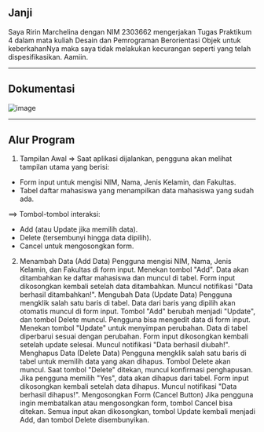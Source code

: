 Janji
---
Saya Ririn Marchelina dengan NIM 2303662 mengerjakan Tugas Praktikum 4 dalam mata kuliah Desain dan Pemrograman Berorientasi Objek untuk keberkahanNya maka saya tidak melakukan kecurangan seperti yang telah dispesifikasikan. Aamiin.

---
Dokumentasi
---
![image](https://github.com/user-attachments/assets/1d420077-5fc0-46bd-aaf2-6a2b21485bd5)

---
Alur Program
---
1. Tampilan Awal
=> Saat aplikasi dijalankan, pengguna akan melihat tampilan utama yang berisi:
- Form input untuk mengisi NIM, Nama, Jenis Kelamin, dan Fakultas.
- Tabel daftar mahasiswa yang menampilkan data mahasiswa yang sudah ada.

==> Tombol-tombol interaksi:
- Add (atau Update jika memilih data).
- Delete (tersembunyi hingga data dipilih).
- Cancel untuk mengosongkan form.

2. Menambah Data (Add Data)
Pengguna mengisi NIM, Nama, Jenis Kelamin, dan Fakultas di form input.
Menekan tombol "Add".
Data akan ditambahkan ke daftar mahasiswa dan muncul di tabel.
Form input dikosongkan kembali setelah data ditambahkan.
Muncul notifikasi "Data berhasil ditambahkan!".
Mengubah Data (Update Data)
Pengguna mengklik salah satu baris di tabel.
Data dari baris yang dipilih akan otomatis muncul di form input.
Tombol "Add" berubah menjadi "Update", dan tombol Delete muncul.
Pengguna bisa mengedit data di form input.
Menekan tombol "Update" untuk menyimpan perubahan.
Data di tabel diperbarui sesuai dengan perubahan.
Form input dikosongkan kembali setelah update selesai.
Muncul notifikasi "Data berhasil diubah!".
Menghapus Data (Delete Data)
Pengguna mengklik salah satu baris di tabel untuk memilih data yang akan dihapus.
Tombol Delete akan muncul.
Saat tombol "Delete" ditekan, muncul konfirmasi penghapusan.
Jika pengguna memilih "Yes", data akan dihapus dari tabel.
Form input dikosongkan kembali setelah data dihapus.
Muncul notifikasi "Data berhasil dihapus!".
Mengosongkan Form (Cancel Button)
Jika pengguna ingin membatalkan atau mengosongkan form, tombol Cancel bisa ditekan.
Semua input akan dikosongkan, tombol Update kembali menjadi Add, dan tombol Delete disembunyikan.

